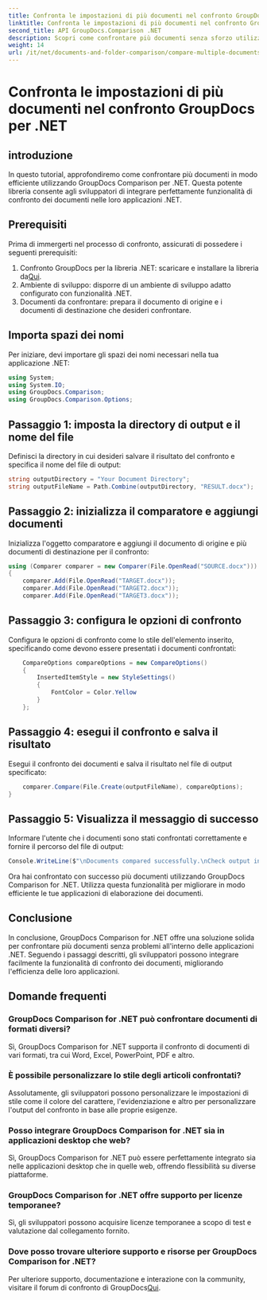 ```yaml
---
title: Confronta le impostazioni di più documenti nel confronto GroupDocs per .NET
linktitle: Confronta le impostazioni di più documenti nel confronto GroupDocs per .NET
second_title: API GroupDocs.Comparison .NET
description: Scopri come confrontare più documenti senza sforzo utilizzando GroupDocs Comparison per .NET. Segui la nostra guida passo passo per un'elaborazione dei documenti senza interruzioni.
weight: 14
url: /it/net/documents-and-folder-comparison/compare-multiple-documents-settings-dotnet/
---
```


# Confronta le impostazioni di più documenti nel confronto GroupDocs per .NET

## introduzione
In questo tutorial, approfondiremo come confrontare più documenti in modo efficiente utilizzando GroupDocs Comparison per .NET. Questa potente libreria consente agli sviluppatori di integrare perfettamente funzionalità di confronto dei documenti nelle loro applicazioni .NET.
## Prerequisiti
Prima di immergerti nel processo di confronto, assicurati di possedere i seguenti prerequisiti:
1.  Confronto GroupDocs per la libreria .NET: scaricare e installare la libreria da[Qui](https://releases.groupdocs.com/comparison/net/).
2. Ambiente di sviluppo: disporre di un ambiente di sviluppo adatto configurato con funzionalità .NET.
3. Documenti da confrontare: prepara il documento di origine e i documenti di destinazione che desideri confrontare.

## Importa spazi dei nomi
Per iniziare, devi importare gli spazi dei nomi necessari nella tua applicazione .NET:
```csharp
using System;
using System.IO;
using GroupDocs.Comparison;
using GroupDocs.Comparison.Options;
```
## Passaggio 1: imposta la directory di output e il nome del file
Definisci la directory in cui desideri salvare il risultato del confronto e specifica il nome del file di output:
```csharp
string outputDirectory = "Your Document Directory";
string outputFileName = Path.Combine(outputDirectory, "RESULT.docx");
```
## Passaggio 2: inizializza il comparatore e aggiungi documenti
Inizializza l'oggetto comparatore e aggiungi il documento di origine e più documenti di destinazione per il confronto:
```csharp
using (Comparer comparer = new Comparer(File.OpenRead("SOURCE.docx")))
{
    comparer.Add(File.OpenRead("TARGET.docx"));
    comparer.Add(File.OpenRead("TARGET2.docx"));
    comparer.Add(File.OpenRead("TARGET3.docx"));
```
## Passaggio 3: configura le opzioni di confronto
Configura le opzioni di confronto come lo stile dell'elemento inserito, specificando come devono essere presentati i documenti confrontati:
```csharp
    CompareOptions compareOptions = new CompareOptions()
    {
        InsertedItemStyle = new StyleSettings()
        {
            FontColor = Color.Yellow
        }
    };
```
## Passaggio 4: esegui il confronto e salva il risultato
Esegui il confronto dei documenti e salva il risultato nel file di output specificato:
```csharp
    comparer.Compare(File.Create(outputFileName), compareOptions);
}
```
## Passaggio 5: Visualizza il messaggio di successo
Informare l'utente che i documenti sono stati confrontati correttamente e fornire il percorso del file di output:
```csharp
Console.WriteLine($"\nDocuments compared successfully.\nCheck output in {outputDirectory}.");
```
Ora hai confrontato con successo più documenti utilizzando GroupDocs Comparison for .NET. Utilizza questa funzionalità per migliorare in modo efficiente le tue applicazioni di elaborazione dei documenti.

## Conclusione
In conclusione, GroupDocs Comparison for .NET offre una soluzione solida per confrontare più documenti senza problemi all'interno delle applicazioni .NET. Seguendo i passaggi descritti, gli sviluppatori possono integrare facilmente la funzionalità di confronto dei documenti, migliorando l'efficienza delle loro applicazioni.
## Domande frequenti
### GroupDocs Comparison for .NET può confrontare documenti di formati diversi?
Sì, GroupDocs Comparison for .NET supporta il confronto di documenti di vari formati, tra cui Word, Excel, PowerPoint, PDF e altro.
### È possibile personalizzare lo stile degli articoli confrontati?
Assolutamente, gli sviluppatori possono personalizzare le impostazioni di stile come il colore del carattere, l'evidenziazione e altro per personalizzare l'output del confronto in base alle proprie esigenze.
### Posso integrare GroupDocs Comparison for .NET sia in applicazioni desktop che web?
Sì, GroupDocs Comparison for .NET può essere perfettamente integrato sia nelle applicazioni desktop che in quelle web, offrendo flessibilità su diverse piattaforme.
### GroupDocs Comparison for .NET offre supporto per licenze temporanee?
Sì, gli sviluppatori possono acquisire licenze temporanee a scopo di test e valutazione dal collegamento fornito.
### Dove posso trovare ulteriore supporto e risorse per GroupDocs Comparison for .NET?
 Per ulteriore supporto, documentazione e interazione con la community, visitare il forum di confronto di GroupDocs[Qui](https://forum.groupdocs.com/c/comparison/12).